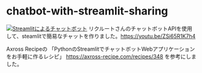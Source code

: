 # chatbot-with-streamlit-sharing
[![Streamlitによるチャットボット](https://user-images.githubusercontent.com/117993606/202980479-cd7e06be-e671-48b5-aa07-00e1ca7e901d.png)](https://youtu.be/ZSi65R1K7h4)
リクルートさんのチャットボットAPIを使用して、steamlitで簡易なチャットを作りました。https://youtu.be/ZSi65R1K7h4

Axross Recipeの
「PythonのStreamlitでチャットボットWebアプリケーションをお手軽に作るレシピ」
https://axross-recipe.com/recipes/348
を参考にしました。
